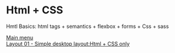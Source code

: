 # Html + CSS

Hmtl Basics: html tags + semantics + flexbox + forms + Css + sass

<a href="https://mripz.github.io/web-layout/" target="_blank">Main menu</a>  
<a href="https://mripz.github.io/web-layout/layout01/" target="_blank">Layout 01 - Simple desktop layout:Html + CSS only</a>
